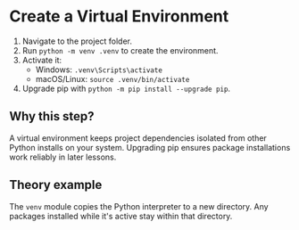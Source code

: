 # Create a Virtual Environment

1. Navigate to the project folder.
2. Run `python -m venv .venv` to create the environment.
3. Activate it:
   - Windows: `.venv\Scripts\activate`
   - macOS/Linux: `source .venv/bin/activate`
4. Upgrade pip with `python -m pip install --upgrade pip`.

## Why this step?

A virtual environment keeps project dependencies isolated from other Python
installs on your system. Upgrading pip ensures package installations work
reliably in later lessons.
## Theory example
The `venv` module copies the Python interpreter to a new directory. Any packages installed while it's active stay within that directory.
